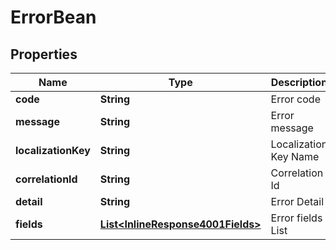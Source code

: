 
# ErrorBean

## Properties
Name | Type | Description | Notes
------------ | ------------- | ------------- | -------------
**code** | **String** | Error code | 
**message** | **String** | Error message | 
**localizationKey** | **String** | Localization Key Name |  [optional]
**correlationId** | **String** | Correlation Id |  [optional]
**detail** | **String** | Error Detail |  [optional]
**fields** | [**List&lt;InlineResponse4001Fields&gt;**](InlineResponse4001Fields.md) | Error fields List |  [optional]



